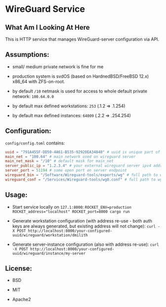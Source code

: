 # WireGuard Service


## What Am I Looking At Here

This is HTTP service that manages WireGuard-server configuration via API.


## Assumptions:

- small/ medium private network is fine for me

- production system is svdOS (based on HardnedBSD/FreeBSD 12.x) x86_64 with ZFS-on-root.

- by default `/10` netmask is used for access to whole default private network: `100.64.0.0`

- by default max defined workstations: `253` (.1.2 => .1.254)

- by default max defined instances: `64009` (.2.2 => .254.254)



## Configuration:


`config/config.toml` contains:

```toml
uuid = "791A455F-DD50-4A61-B535-92920EA34848" # uuid is unique part of a request path
main_net = "100.64" # main network used on wireguard server
main_net_mask = "/10" # default mask for main_net
server_public_ip = "1.2.3.4" # your external wireguard server ipv4 address
server_port = 51194 # some open port on server endpoint
wireguard_bin = "/Software/Wireguard-tools/exports/wg" # full path to wg utility
wireguard_conf = "/Services/Wireguard-tools/wg0.conf" # full path to wg0.conf
```



## Usage:

- Start service locally on `127.1:8000`:
  `ROCKET_ENV=production ROCKET_address="localhost" ROCKET_port=8000 cargo run`

- Generate workstation configuration (with address re-use - both auth keys are always generated, but existing address will not change):
  `curl -X POST http://localhost:8000/your-configured-uuid/wireguard/workstation/dmilith`

- Generate server-instance configuration (also with address re-use):
  `curl -X POST http://localhost:8000/your-configured-uuid/wireguard/instance/my-server`



## License:

- BSD

- MIT

- Apache2
